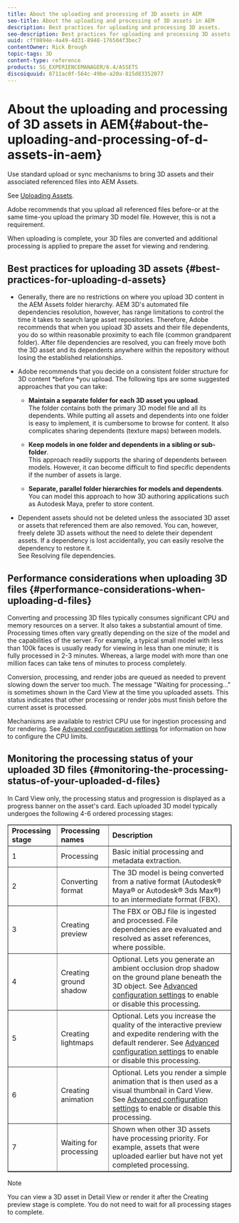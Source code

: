 ```yaml
---
title: About the uploading and processing of 3D assets in AEM
seo-title: About the uploading and processing of 3D assets in AEM
description: Best practices for uploading and processing 3D assets.
seo-description: Best practices for uploading and processing 3D assets.
uuid: cff0894e-4a49-4d31-8948-176504f3bec7
contentOwner: Rick Brough
topic-tags: 3D
content-type: reference
products: SG_EXPERIENCEMANAGER/6.4/ASSETS
discoiquuid: 8711ac0f-564c-49be-a20a-815d83352077
---
```


# About the uploading and processing of 3D assets in AEM{#about-the-uploading-and-processing-of-d-assets-in-aem}

Use standard upload or sync mechanisms to bring 3D assets and their associated referenced files into AEM Assets.

See [Uploading Assets](../../assets/using/managing-assets-touch-ui.md#uploading-assets).

Adobe recommends that you upload all referenced files before-or at the same time-you upload the primary 3D model file. However, this is not a requirement.

When uploading is complete, your 3D files are converted and additional processing is applied to prepare the asset for viewing and rendering.

## Best practices for uploading 3D assets {#best-practices-for-uploading-d-assets}

* Generally, there are no restrictions on where you upload 3D content in the AEM Assets folder hierarchy. AEM 3D's automated file dependencies resolution, however, has range limitations to control the time it takes to search large asset repositories. Therefore, Adobe recommends that when you upload 3D assets and their file dependents, you do so within reasonable proximity to each file (common grandparent folder). After file dependencies are resolved, you can freely move both the 3D asset and its dependents anywhere within the repository without losing the established relationships.
* Adobe recommends that you decide on a consistent folder structure for 3D content *before *you upload. The following tips are some suggested approaches that you can take:

    * **Maintain a separate folder for each 3D asset you upload**.  
      The folder contains both the primary 3D model file and all its dependents. While putting all assets and dependents into one folder is easy to implement, it is cumbersome to browse for content. It also complicates sharing dependents (texture maps) between models.
    
    * **Keep models in one folder and dependents in a sibling or sub-folder**.  
      This approach readily supports the sharing of dependents between models. However, it can become difficult to find specific dependents if the number of assets is large.
    
    * **Separate, parallel folder hierarchies for models and dependents**.  
      You can model this approach to how 3D authoring applications such as Autodesk Maya, prefer to store content.

* Dependent assets should not be deleted unless the associated 3D asset or assets that referenced them are also removed. You can, however, freely delete 3D assets without the need to delete their dependent assets. If a dependency is lost accidentally, you can easily resolve the dependency to restore it.  
  See Resolving file dependencies.

## Performance considerations when uploading 3D files {#performance-considerations-when-uploading-d-files}

Converting and processing 3D files typically consumes significant CPU and memory resources on a server. It also takes a substantial amount of time. Processing times often vary greatly depending on the size of the model and the capabilities of the server. For example, a typical small model with less than 100k faces is usually ready for viewing in less than one minute; it is fully processed in 2-3 minutes. Whereas, a large model with more than one million faces can take tens of minutes to process completely.

Conversion, processing, and render jobs are queued as needed to prevent slowing down the server too much. The message "Waiting for processing..." is sometimes shown in the Card View at the time you uploaded assets. This status indicates that other processing or render jobs must finish before the current asset is processed.

Mechanisms are available to restrict CPU use for ingestion processing and for rendering. See [Advanced configuration settings](../../assets/using/advanced-config-3d.md) for information on how to configure the CPU limits.

## Monitoring the processing status of your uploaded 3D files {#monitoring-the-processing-status-of-your-uploaded-d-files}

In Card View only, the processing status and progression is displayed as a progress banner on the asset's card. Each uploaded 3D model typically undergoes the following 4-6 ordered processing stages:

<table border="1" cellpadding="1" cellspacing="0" width="100%"> 
 <tbody> 
  <tr> 
   <td><strong>Processing stage</strong><br /> </td> 
   <td><strong>Processing names</strong></td> 
   <td><strong>Description</strong></td> 
  </tr> 
  <tr> 
   <td>1</td> 
   <td>Processing</td> 
   <td>Basic initial processing and metadata extraction.</td> 
  </tr> 
  <tr> 
   <td>2</td> 
   <td>Converting format</td> 
   <td>The 3D model is being converted from a native format (Autodesk® Maya® or Autodesk® 3ds Max®) to an intermediate format (FBX).</td> 
  </tr> 
  <tr> 
   <td>3</td> 
   <td>Creating preview</td> 
   <td>The FBX or OBJ file is ingested and processed. File dependencies are evaluated and resolved as asset references, where possible.</td> 
  </tr> 
  <tr> 
   <td>4</td> 
   <td>Creating ground shadow</td> 
   <td>Optional. Lets you generate an ambient occlusion drop shadow on the ground plane beneath the 3D object. See <a href="../../assets/using/advanced-config-3d.md">Advanced configuration settings</a> to enable or disable this processing.</td> 
  </tr> 
  <tr> 
   <td>5<br /> </td> 
   <td>Creating lightmaps</td> 
   <td>Optional. Lets you increase the quality of the interactive preview and expedite rendering with the default renderer. See <a href="../../assets/using/advanced-config-3d.md">Advanced configuration settings</a> to enable or disable this processing.</td> 
  </tr> 
  <tr> 
   <td>6<br /> </td> 
   <td>Creating animation</td> 
   <td>Optional. Lets you render a simple animation that is then used as a visual thumbnail in Card View. See <a href="../../assets/using/advanced-config-3d.md">Advanced configuration settings</a> to enable or disable this processing.</td> 
  </tr> 
  <tr> 
   <td>7<br /> </td> 
   <td>Waiting for processing</td> 
   <td>Shown when other 3D assets have processing priority. For example, assets that were uploaded earlier but have not yet completed processing.</td> 
  </tr> 
 </tbody> 
</table>

>[!NOTE]
>
>You can view a 3D asset in Detail View or render it after the Creating preview stage is complete. You do not need to wait for all processing stages to complete.

